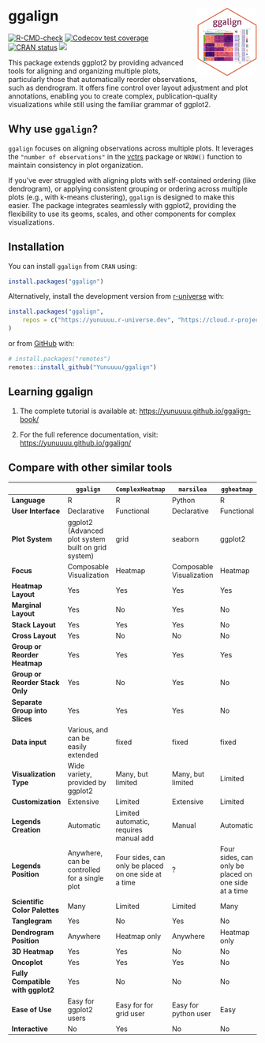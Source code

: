 
<!-- README.md is generated from README.Rmd. Please edit that file -->

# ggalign <a href="https://yunuuuu.github.io/ggalign/"><img src="man/figures/logo.png" align="right" height="139" alt="ggalign website" /></a>

<!-- badges: start -->

[![R-CMD-check](https://github.com/Yunuuuu/ggalign/actions/workflows/R-CMD-check.yaml/badge.svg)](https://github.com/Yunuuuu/ggalign/actions/workflows/R-CMD-check.yaml)
[![Codecov test
coverage](https://codecov.io/gh/Yunuuuu/ggalign/branch/main/graph/badge.svg)](https://app.codecov.io/gh/Yunuuuu/ggalign?branch=main)
[![CRAN
status](https://www.r-pkg.org/badges/version/ggalign)](https://CRAN.R-project.org/package=ggalign)
[![](https://cranlogs.r-pkg.org/badges/ggalign)](https://cran.r-project.org/package=ggalign)
<!-- badges: end -->

This package extends ggplot2 by providing advanced tools for aligning
and organizing multiple plots, particularly those that automatically
reorder observations, such as dendrogram. It offers fine control over
layout adjustment and plot annotations, enabling you to create complex,
publication-quality visualizations while still using the familiar
grammar of ggplot2.

## Why use `ggalign`?

`ggalign` focuses on aligning observations across multiple plots. It
leverages the `"number of observations"` in the
[vctrs](https://vctrs.r-lib.org/reference/vec_size.html) package or
`NROW()` function to maintain consistency in plot organization.

If you’ve ever struggled with aligning plots with self-contained
ordering (like dendrogram), or applying consistent grouping or ordering
across multiple plots (e.g., with k-means clustering), `ggalign` is
designed to make this easier. The package integrates seamlessly with
ggplot2, providing the flexibility to use its geoms, scales, and other
components for complex visualizations.

## Installation

You can install `ggalign` from `CRAN` using:

``` r
install.packages("ggalign")
```

Alternatively, install the development version from
[r-universe](https://yunuuuu.r-universe.dev/ggalign) with:

``` r
install.packages("ggalign",
    repos = c("https://yunuuuu.r-universe.dev", "https://cloud.r-project.org")
)
```

or from [GitHub](https://github.com/Yunuuuu/ggalign) with:

``` r
# install.packages("remotes")
remotes::install_github("Yunuuuu/ggalign")
```

## Learning ggalign

1.  The complete tutorial is available at:
    <https://yunuuuu.github.io/ggalign-book/>

2.  For the full reference documentation, visit:
    <https://yunuuuu.github.io/ggalign/>

## Compare with other similar tools

|                                   | `ggalign`                                           | `ComplexHeatmap`                                     | `marsilea`               | `ggheatmap`                                          |
|-----------------------------------|-----------------------------------------------------|------------------------------------------------------|--------------------------|------------------------------------------------------|
| **Language**                      | R                                                   | R                                                    | Python                   | R                                                    |
| **User Interface**                | Declarative                                         | Functional                                           | Declarative              | Functional                                           |
| **Plot System**                   | ggplot2 (Advanced plot system built on grid system) | grid                                                 | seaborn                  | ggplot2                                              |
| **Focus**                         | Composable Visualization                            | Heatmap                                              | Composable Visualization | Heatmap                                              |
| **Heatmap Layout**                | Yes                                                 | Yes                                                  | Yes                      | Yes                                                  |
| **Marginal Layout**               | Yes                                                 | No                                                   | Yes                      | No                                                   |
| **Stack Layout**                  | Yes                                                 | Yes                                                  | Yes                      | No                                                   |
| **Cross Layout**                  | Yes                                                 | No                                                   | No                       | No                                                   |
| **Group or Reorder Heatmap**      | Yes                                                 | Yes                                                  | Yes                      | Yes                                                  |
| **Group or Reorder Stack Only**   | Yes                                                 | No                                                   | Yes                      | No                                                   |
| **Separate Group into Slices**    | Yes                                                 | Yes                                                  | Yes                      | No                                                   |
| **Data input**                    | Various, and can be easily extended                 | fixed                                                | fixed                    | fixed                                                |
| **Visualization Type**            | Wide variety, provided by ggplot2                   | Many, but limited                                    | Many, but limited        | Limited                                              |
| **Customization**                 | Extensive                                           | Limited                                              | Extensive                | Limited                                              |
| **Legends Creation**              | Automatic                                           | Limited automatic, requires manual add               | Manual                   | Automatic                                            |
| **Legends Position**              | Anywhere, can be controlled for a single plot       | Four sides, can only be placed on one side at a time | ?                        | Four sides, can only be placed on one side at a time |
| **Scientific Color Palettes**     | Many                                                | Limited                                              | Limited                  | Many                                                 |
| **Tanglegram**                    | Yes                                                 | No                                                   | Yes                      | No                                                   |
| **Dendrogram Position**           | Anywhere                                            | Heatmap only                                         | Anywhere                 | Heatmap only                                         |
| **3D Heatmap**                    | Yes                                                 | Yes                                                  | No                       | No                                                   |
| **Oncoplot**                      | Yes                                                 | Yes                                                  | Yes                      | No                                                   |
| **Fully Compatible with ggplot2** | Yes                                                 | No                                                   | No                       | No                                                   |
| **Ease of Use**                   | Easy for ggplot2 users                              | Easy for for grid user                               | Easy for python user     | Easy                                                 |
| **Interactive**                   | No                                                  | Yes                                                  | No                       | No                                                   |
